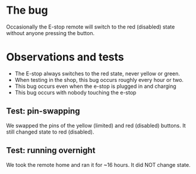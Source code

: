 # The bug
Occasionally the E-stop remote will switch to the red (disabled) state without anyone pressing the button.

# Observations and tests
 * The E-stop always switches to the red state, never yellow or green.
 * When testing in the shop, this bug occurs roughly every hour or two.
 * This bug occurs even when the e-stop is plugged in and charging
 * This bug occurs with nobody touching the e-stop

## Test: pin-swapping
We swapped the pins of the yellow (limited) and red (disabled) buttons. It still changed state to red (disabled).

## Test: running overnight
We took the remote home and ran it for ~16 hours. It did NOT change state.